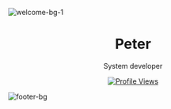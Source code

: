 ![welcome-bg-1](https://user-images.githubusercontent.com/53189968/142773416-d1f49b96-3e5d-4061-a5b3-28ed235262b0.png)

<h1 align="center">Peter</h1>

<p align="center">System developer</p>


<a href="https://github.com/skidoodle">
  <p align="center">
    <img src="https://komarev.com/ghpvc/?username=skidoodle&color=blue" alt="Profile Views">
  </p>
</a>

![footer-bg](https://user-images.githubusercontent.com/53189968/142773429-47a4588d-0afd-4e22-aacb-179814f8c99f.png)

